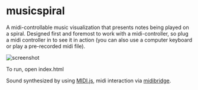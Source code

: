 musicspiral
===========

A midi-controllable music visualization that presents notes being played on a spiral. Designed first and foremost to work with a midi-controller, so plug a midi controller in to see it in action (you can also use a computer keyboard or play a pre-recorded midi file). 

![screenshot](https://raw.github.com/gitpullgravity/musicspiral/master/screenshot.png)

To run, open index.html

 Sound synthesized by using [MIDI.js](https://github.com/mudcube/MIDI.js/issues/3), midi interaction via [midibridge](https://github.com/abudaan/midibridge).
